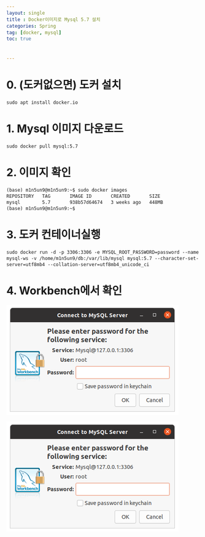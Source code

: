 ```yaml
---
layout: single
title : Docker이미지로 Mysql 5.7 설치
categories: Spring
tag: [docker, mysql]
toc: true


---
```


# 0. (도커없으면) 도커 설치

```shell
sudo apt install docker.io
```

# 1. Mysql 이미지 다운로드

```shell
sudo docker pull mysql:5.7
```

# 2. 이미지 확인

```shell
(base) m1n5un9@m1n5un9:~$ sudo docker images
REPOSITORY   TAG       IMAGE ID       CREATED       SIZE
mysql        5.7       938b57d64674   3 weeks ago   448MB
(base) m1n5un9@m1n5un9:~$ 
```



# 3. 도커 컨테이너실행

``` shell
sudo docker run -d -p 3306:3306 -e MYSQL_ROOT_PASSWORD=password --name mysql-ws -v /home/m1n5un9/db:/var/lib/mysql mysql:5.7 --character-set-server=utf8mb4 --collation-server=utf8mb4_unicode_ci
```

# 4. Workbench에서 확인

![image-20211112223916534](../../images/2021-11-12-mysql-docker/image-20211112223916534.png)

![image-20211112223931778](../../images/2021-11-12-mysql-docker/image-20211112223931778.png)